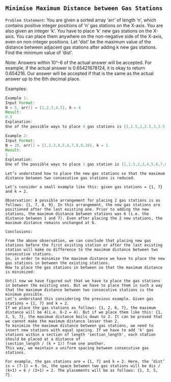 ## `Minimise Maximum Distance between Gas Stations`

`Problem Statement`: You are given a sorted array ‘arr’ of length ‘n’, which contains positive integer positions of ‘n’ gas stations on the X-axis. You are also given an integer ‘k’. You have to place 'k' new gas stations on the X-axis. You can place them anywhere on the non-negative side of the X-axis, even on non-integer positions. Let 'dist' be the maximum value of the distance between adjacent gas stations after adding k new gas stations.
Find the minimum value of ‘dist’.

Note: Answers within 10^-6 of the actual answer will be accepted. For example, if the actual answer is 0.65421678124, it is okay to return 0.654216. Our answer will be accepted if that is the same as the actual answer up to the 6th decimal place.

Examples:

```java
Example 1:
Input Format:
N = 5, arr[] = {1,2,3,4,5}, k = 4
Result:
0.5
Explanation:
One of the possible ways to place 4 gas stations is {1,1.5,2,2.5,3,3.5,4,4.5,5}. Thus the maximum difference between adjacent gas stations is 0.5. Hence, the value of ‘dist’ is 0.5. It can be shown that there is no possible way to add 4 gas stations in such a way that the value of ‘dist’ is lower than this.
```

```java
Example 2:
Input Format:
N = 10, arr[] = {1,2,3,4,5,6,7,8,9,10}, k = 1
Result:
1
Explanation:
One of the possible ways to place 1 gas station is {1,1.5,2,3,4,5,6,7,8,9,10}. Thus the maximum difference between adjacent gas stations is still 1. Hence, the value of ‘dist’ is 1. It can be shown that there is no possible way to add 1 gas station in such a way that the value of ‘dist’ is lower than this. 
```

```
Let’s understand how to place the new gas stations so that the maximum distance between two consecutive gas stations is reduced. 

Let’s consider a small example like this: given gas stations = {1, 7} and k = 2. 

Observation: A possible arrangement for placing 2 gas stations is as follows: {1, 7, 8, 9}. In this arrangement, the new gas stations are positioned after the last existing one. Prior to adding the new stations, the maximum distance between stations was 6 (i.e. the distance between 1 and 7). Even after placing the 2 new stations, the maximum distance remains unchanged at 6.

Conclusions:

From the above observation, we can conclude that placing new gas stations before the first existing station or after the last existing station will make no difference to the maximum distance between two consecutive stations.
So, in order to minimize the maximum distance we have to place the new gas stations in between the existing stations.
How to place the gas stations in between so that the maximum distance is minimized:

Until now we have figured out that we have to place the gas stations in between the existing ones. But we have to place them in such a way that the maximum distance between two consecutive stations is the minimum possible. 
Let’s understand this considering the previous example. Given gas stations = {1, 7} and k = 2.
If we place the gas stations as follows: {1, 2, 6, 7}, the maximum distance will be 4(i.e. 6-2 = 4). But if we place them like this: {1, 3, 5, 7}, the maximum distance boils down to 2. It can be proved that we cannot make the maximum distance lesser than 2.
To minimize the maximum distance between gas stations, we need to insert new stations with equal spacing. If we have to add 'k' gas stations within a section of length 'section_length', each station should be placed at a distance of
(section_length / (k + 1)) from one another.
This way, we maintain a uniform spacing between consecutive gas stations.

For example, the gas stations are = {1, 7} and k = 2. Here, the ‘dist’ is = (7-1) = 6. So, the space between two gas stations will be dis / (k+1) = 6 / (2+1) = 2. The placements will be as follows: {1, 3, 5, 7}.
```
